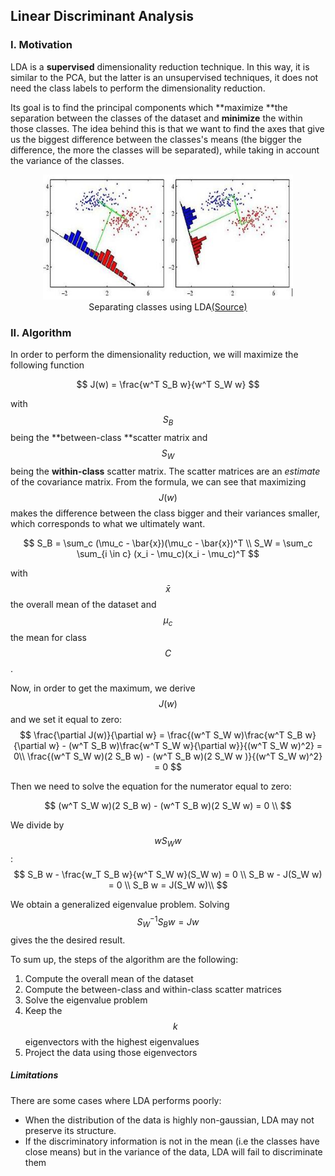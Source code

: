 ## Linear Discriminant Analysis

### I. Motivation

LDA is a **supervised** dimensionality reduction technique. In this way, it is similar to the PCA, but the latter is an unsupervised techniques, it does not need the class labels to perform the dimensionality reduction.

Its goal is to find the principal components which **maximize **the separation between the classes of the dataset and **minimize** the within those classes. The idea behind this is that we want to find the axes that give us the biggest difference between the classes's means \(the bigger the difference, the more the classes will be separated\), while taking in account the variance of the classes.

<figure align="center">
	<img src="/assets/lda/fisher-lda.jpg" alt="Separating classes using LDA" height="200" width="400">
	<figcaption>Separating classes using LDA<a href="http://www.stackoverflow.com">(Source)</a></figcaption>
</figure>

### II. Algorithm

In order to perform the dimensionality reduction, we will maximize the following function


$$
 J(w) = \frac{w^T S_B w}{w^T S_W w}
$$


with $$S_B$$ being the **between-class **scatter matrix and $$S_W$$ being the **within-class** scatter matrix. The scatter matrices are an _estimate_ of the covariance matrix. From the formula, we can see that maximizing $$J(w)$$ makes the difference between the class bigger and their variances smaller, which corresponds to what we ultimately want.


$$
S_B = \sum_c (\mu_c - \bar{x})(\mu_c - \bar{x})^T \\ S_W = \sum_c \sum_{i \in c} (x_i - \mu_c)(x_i - \mu_c)^T
$$


with $$\bar{x}$$ the overall mean of the dataset and $$\mu_c$$ the mean for class $$C$$.

Now, in order to get the maximum, we derive $$J(w)$$ and we set it equal to zero:
$$
\frac{\partial J(w)}{\partial w} = \frac{(w^T S_W w)\frac{w^T S_B w}{\partial w} - (w^T S_B w)\frac{w^T S_W w}{\partial w}}{(w^T S_W w)^2} = 0\\
\frac{(w^T S_W w)(2 S_B w) - (w^T S_B w)(2 S_W w )}{(w^T S_W w)^2} = 0
$$

Then we need to solve the equation for the numerator equal to zero:

$$
(w^T S_W w)(2 S_B w) - (w^T S_B w)(2 S_W w) = 0 \\
$$

We divide by $$w S_W w$$:
$$
S_B w - \frac{w_T S_B w}{w^T S_W w}(S_W w) = 0 \\
S_B w - J(S_W w) = 0 \\
S_B w = J(S_W w)\\
$$

We obtain a generalized eigenvalue problem. Solving $$S_W^{-1}S_Bw = Jw$$ gives the the desired result.

To sum up, the steps of the algorithm are the following:

1. Compute the overall mean of the dataset
2. Compute the between-class and within-class scatter matrices
3. Solve the eigenvalue problem
4. Keep the $$k$$ eigenvectors with the highest eigenvalues
5. Project the data using those eigenvectors


##### Limitations

There are some cases where LDA performs poorly:

* When the distribution of the data is highly non-gaussian, LDA may not preserve its structure.
* If the discriminatory information is not in the mean (i.e the classes have close means) but in the variance of the data, LDA will fail to discriminate them

